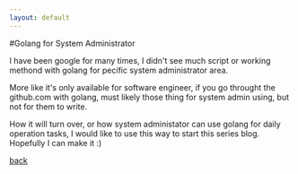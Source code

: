 ```yaml
---
layout: default
---
```

#Golang for System Administrator

I have been google for many times, I didn't see much script or working methond with golang for pecific system administrator area.

More like it's only available for software engineer, if you go throught the github.com with golang, must likely those thing for system admin using, but not for them to write. 

How it will turn over, or how system administator can use golang for daily operation tasks, I would like to use this way to start this series blog. Hopefully I can make it :)

[back](./)